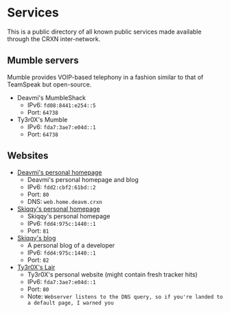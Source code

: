 Services
========

This is a public directory of all known public services made available through the CRXN inter-network.

## Mumble servers

Mumble provides VOIP-based telephony in a fashion similar to that of TeamSpeak but open-source.

* Deavmi's MumbleShack
    - IPv6: `fd08:8441:e254::5`
    - Port: `64738`
* Ty3r0X's Mumble
    - IPv6: `fda7:3ae7:e04d::1`
    - Port: `64738`

## Websites

* [Deavmi's personal homepage](http://[fdd2:cbf2:61bd::2]/)
    - Deavmi's personal homepage and blog
    - IPv6: `fdd2:cbf2:61bd::2`
    - Port: `80`
    - DNS: `web.home.deavm.crxn`
* [Skiqqy's personal homepage](http://[fdd4:975c:1440::1]:81/)
    - Skiqqy's personal homepage
    - IPv6: `fdd4:975c:1440::1`
    - Port: `81`
* [Skiqqy's blog](http://[fdd4:975c:1440::1]:82/)
    - A personal blog of a developer
    - IPv6: `fdd4:975c:1440::1`
    - Port: `82`
* [Ty3r0X's Lair](http://ty3r0x.crxn/)
    - Ty3r0X's personal website (might contain fresh tracker hits)
    - IPv6: `fda7:3ae7:e04d::1`
    - Port: `80`
    - Note: `Webserver listens to the DNS query, so if you're landed to a default page, I warned you`
